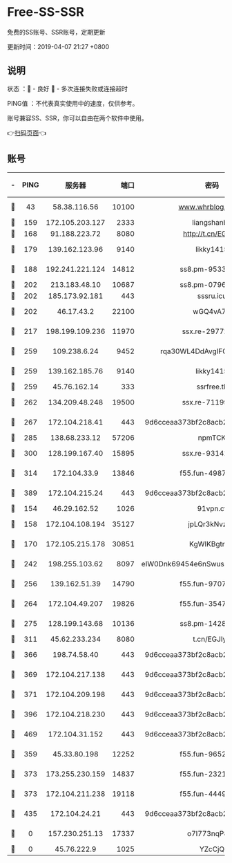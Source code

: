 # Free-SS-SSR

免费的SS账号、SSR账号，定期更新

更新时间：2019-04-07 21:27 +0800

## 说明

状态     ：🙂 - 良好 🙁 - 多次连接失败或连接超时

PING值   ：不代表真实使用中的速度，仅供参考。

账号兼容SS、SSR，你可以自由在两个软件中使用。

👉[扫码页面](https://liesauer.github.io/Free-SS-SSR/)👈

## 账号

|-|PING|服务器|端口|密码|加密方式|区域|
|:----:|:----:|:-----:|-----:|:----:|:----:|:----:|
|🙂|43|58.38.116.56|10100|www.whrblog.online|aes-256-cfb|CN|
|🙂|159|172.105.203.127|2333|liangshanbo|chacha20|JP|
|🙂|168|91.188.223.72|8080|http://t.cn/EGJIyrl|rc4-md5|RU|
|🙂|179|139.162.123.96|9140|likky1415|aes-256-cfb|JP|
|🙂|188|192.241.221.124|14812|ss8.pm-95331690|aes-256-cfb|US|
|🙂|202|213.183.48.10|10687|ss8.pm-07968804|rc4-md5|RU|
|🙂|202|185.173.92.181|443|sssru.icu|rc4-md5|RU|
|🙂|202|46.17.43.2|22100|wGQ4vA7D|aes-256-gcm|RU|
|🙂|217|198.199.109.236|11970|ssx.re-29772885|aes-256-cfb|US|
|🙂|259|109.238.6.24|9452|rqa30WL4DdAvgIFG6Fs3znzTa|aes-256-cfb|FR|
|🙂|259|139.162.185.76|9140|likky1415|aes-256-cfb|DE|
|🙂|259|45.76.162.14|333|ssrfree.tk|rc4|SG|
|🙂|262|134.209.48.248|19500|ssx.re-71199859|aes-256-cfb|US|
|🙂|267|172.104.218.41|443|9d6cceaa373bf2c8acb22e60b6a58be6|aes-256-cfb|US|
|🙂|285|138.68.233.12|57206|npmTCK|rc4-md5|US|
|🙂|300|128.199.167.40|15895|ssx.re-93142240|aes-256-cfb|SG|
|🙂|314|172.104.33.9|13846|f55.fun-49871039|aes-256-cfb|SG|
|🙂|389|172.104.215.24|443|9d6cceaa373bf2c8acb22e60b6a58be6|aes-256-cfb|US|
|🙂|154|46.29.162.52|1026|91vpn.cf|rc4-md5|RU|
|🙂|158|172.104.108.194|35127|jpLQr3kNvzJG|aes-256-cfb|JP|
|🙂|170|172.105.215.178|30851|KgWIKBgtrjzT|aes-256-cfb|JP|
|🙂|242|198.255.103.62|8097|eIW0Dnk69454e6nSwuspv9DmS201tQ0D|aes-256-cfb|US|
|🙂|256|139.162.51.39|14790|f55.fun-97070038|aes-256-cfb|SG|
|🙂|264|172.104.49.207|19826|f55.fun-35476312|aes-256-cfb|SG|
|🙂|275|128.199.143.68|10136|ss8.pm-14281446|aes-256-cfb|SG|
|🙂|311|45.62.233.234|8080|t.cn/EGJIyrl|rc4-md5|CA|
|🙂|366|198.74.58.40|443|9d6cceaa373bf2c8acb22e60b6a58be6|aes-256-cfb|US|
|🙂|369|172.104.217.138|443|9d6cceaa373bf2c8acb22e60b6a58be6|aes-256-cfb|US|
|🙂|371|172.104.209.198|443|9d6cceaa373bf2c8acb22e60b6a58be6|aes-256-cfb|US|
|🙂|396|172.104.218.230|443|9d6cceaa373bf2c8acb22e60b6a58be6|aes-256-cfb|US|
|🙂|469|172.104.31.152|443|9d6cceaa373bf2c8acb22e60b6a58be6|aes-256-cfb|US|
|🙁|359|45.33.80.198|12252|f55.fun-96521268|aes-256-cfb|US|
|🙁|373|173.255.230.159|14837|f55.fun-23212230|aes-256-cfb|US|
|🙁|373|172.104.211.238|19118|f55.fun-44497695|aes-256-cfb|US|
|🙁|435|172.104.24.21|443|9d6cceaa373bf2c8acb22e60b6a58be6|aes-256-cfb|US|
|🙁|0|157.230.251.13|17337|o7I773nqP8ug|aes-256-cfb|SG|
|🙁|0|45.76.222.9|1025|YZcCjQ|rc4-md5|JP|
